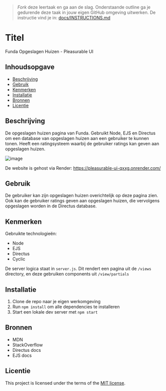 > _Fork_ deze leertaak en ga aan de slag. Onderstaande outline ga je gedurende deze taak in jouw eigen GitHub omgeving uitwerken. De instructie vind je in: [docs/INSTRUCTIONS.md](docs/INSTRUCTIONS.md)

# Titel
Funda Opgeslagen Huizen - Pleasurable UI

## Inhoudsopgave

  * [Beschrijving](#beschrijving)
  * [Gebruik](#gebruik)
  * [Kenmerken](#kenmerken)
  * [Installatie](#installatie)
  * [Bronnen](#bronnen)
  * [Licentie](#licentie)

## Beschrijving
De opgeslagen huizen pagina van Funda. Gebruikt Node, EJS en Directus om een database van opgeslagen huizen aan een gebruiker te kunnen tonen.
Heeft een ratingsysteem waarbij de gebruiker ratings kan geven aan opgeslagen huizen.

![image](https://github.com/Robin1224/pleasurable-ui/assets/81151231/4c766f84-0d43-4812-80e2-7222d310f0b0)

De website is gehost via Render:
https://pleasurable-ui-qxxg.onrender.com/

## Gebruik
De gebruiker kan zijn opgeslagen huizen overichtelijk op deze pagina zien. Ook kan de gebruiker ratings geven aan opgeslagen huizen, die vervolgens opgeslagen worden in de Directus database.

## Kenmerken

Gebruikte technologieën:
* Node
* EJS
* Directus
* Cyclic

De server logica staat in `server.js`. Dit rendert een pagina uit de `/views` directory, en deze gebruiken components uit `/view/partials`

## Installatie

1. Clone de repo naar je eigen werkomgeving
2. Run `npm install` om alle dependencies te installeren
3. Start een lokale dev server met `npm start`

## Bronnen
* MDN
* StackOverflow
* Directus docs
* EJS docs

## Licentie

This project is licensed under the terms of the [MIT license](./LICENSE).
